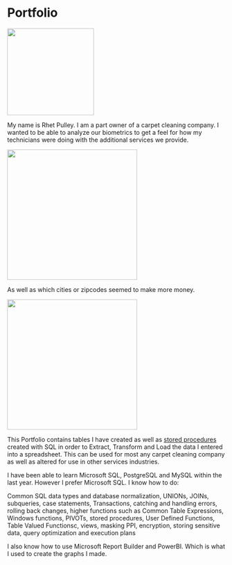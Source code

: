 # Portfolio
<img src="https://user-images.githubusercontent.com/108885804/210109116-8a16571a-eb1b-4ac6-941b-74c8c413797c.jpg" height="200px"/>

My name is Rhet Pulley. I am a part owner of a carpet cleaning company. I wanted to be able to analyze our biometrics to get a feel for how 
my technicians were doing with the additional services we provide.

<img src="https://user-images.githubusercontent.com/108885804/210104135-15d20986-a294-40d8-81ff-6223f1b12747.png" height="300px" />

As well as which cities or zipcodes seemed to make more money.

<img src="https://user-images.githubusercontent.com/108885804/210105899-3cb868a2-864d-4f1a-8168-e515272eb0e2.png" height="300px" />

This Portfolio contains tables I have created as well as [stored procedures](https://github.com/Rwpulley/Portfolio/blob/main/CarpetCleaning/StoredProcedures/JobDetails_LoadExcelData.sql) created with SQL in order to Extract,
Transform and Load the data I entered into a spreadsheet. This can be used for most any carpet cleaning company as well as altered for use in other services industries.

I have been able to learn Microsoft SQL, PostgreSQL and MySQL within the last year. However I prefer Microsoft SQL.
I know how to do: 

Common SQL data types and database normalization,
UNIONs, JOINs, subqueries, case statements,
Transactions, catching and handling errors, rolling back changes,
higher functions such as Common Table Expressions, Windows functions, PIVOTs,
stored procedures, User Defined Functions, Table Valued Functionsc,
views, masking PPI, encryption, storing sensitive data,
query optimization and execution plans


I also know how to use Microsoft Report Builder and PowerBI. Which is what I used to create the graphs I made.
